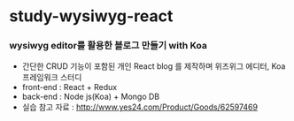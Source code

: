 # study-wysiwyg-react

### wysiwyg editor를 활용한 블로그 만들기 with Koa ###
- 간단한 CRUD 기능이 포함된 개인 React blog 를 제작하며 위즈위그 에디터, Koa 프레임워크 스터디
- front-end : React + Redux 
- back-end : Node js(Koa) + Mongo DB
- 실습 참고 자료 : http://www.yes24.com/Product/Goods/62597469
<br> 
<br>

